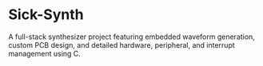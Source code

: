 # Sick-Synth
A full-stack synthesizer project featuring embedded waveform generation, custom PCB design, and detailed hardware, peripheral, and interrupt management using C.
